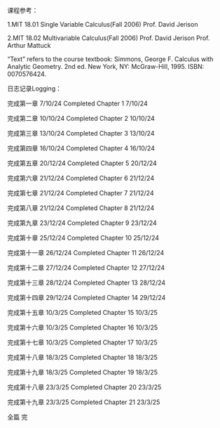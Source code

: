 




课程参考：

  1.MIT 18.01 Single Variable Calculus(Fall 2006) Prof. David Jerison
  
  2.MIT 18.02 Multivariable Calculus(Fall 2006) Prof. David Jerison Prof. Arthur Mattuck
  
“Text” refers to the course textbook: Simmons, George F. Calculus with Analytic Geometry. 2nd ed. New York, NY: McGraw-Hill, 1995. ISBN: 0070576424.
  
日志记录Logging：

完成第一章 7/10/24 Completed Chapter 1 7/10/24

完成第二章 10/10/24 Completed Chapter 2 10/10/24

完成第三章 13/10/24 Completed Chapter 3 13/10/24

完成第四章 16/10/24 Completed Chapter 4 16/10/24

完成第五章 20/12/24 Completed Chapter 5 20/12/24

完成第六章 21/12/24 Completed Chapter 6 21/12/24

完成第七章 21/12/24 Completed Chapter 7 21/12/24

完成第八章 21/12/24 Completed Chapter 8 21/12/24

完成第九章 23/12/24 Completed Chapter 9 23/12/24

完成第十章 25/12/24 Completed Chapter 10 25/12/24

完成第十一章 26/12/24 Completed Chapter 11 26/12/24

完成第十二章 27/12/24 Completed Chapter 12 27/12/24

完成第十三章 28/12/24 Completed Chapter 13 28/12/24

完成第十四章 29/12/24 Completed Chapter 14 29/12/24

完成第十五章 10/3/25 Completed Chapter 15 10/3/25

完成第十六章 10/3/25 Completed Chapter 16 10/3/25

完成第十七章 10/3/25 Completed Chapter 17 10/3/25

完成第十八章 18/3/25 Completed Chapter 18 18/3/25

完成第十九章 18/3/25 Completed Chapter 19 18/3/25

完成第十八章 23/3/25 Completed Chapter 20 23/3/25

完成第十九章 23/3/25 Completed Chapter 21 23/3/25

全篇 完
